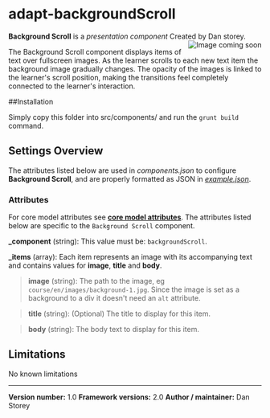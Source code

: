 # adapt-backgroundScroll

**Background Scroll** is a *presentation component* Created by Dan storey.
<img align="right" src="" alt="Image coming soon">

The Background Scroll component displays items of text over fullscreen images. As the learner scrolls to each new text item the background image gradually changes. The opacity of the images is linked to the learner's scroll position, making the transitions feel completely connected to the learner's interaction. 

##Installation

Simply copy this folder into src/components/ and run the `grunt build` command.

## Settings Overview

The attributes listed below are used in *components.json* to configure **Background Scroll**, and are properly formatted as JSON in [*example.json*](https://github.com/danielstorey/adapt-backgroundScroll/example.json).

### Attributes

For core model attributes see [**core model attributes**](https://github.com/adaptlearning/adapt_framework/wiki/Core-model-attributes). The attributes listed below are specific to the `Background Scroll` component.

**_component** (string): This value must be: `backgroundScroll`.

**_items** (array): Each item represents an image with its accompanying text and contains values for **image**, **title** and **body**.

>**image** (string): The path to the image, eg `course/en/images/background-1.jpg`. Since the image is set as a background to a div it doesn't need an `alt` attribute.

>**title** (string): (Optional) The title to display for this item.

>**body** (string): The body text to display for this item.

## Limitations

No known limitations

----------------------------
**Version number:**  1.0
**Framework versions:**  2.0
**Author / maintainer:** Dan Storey
